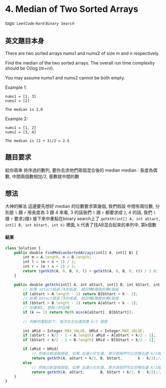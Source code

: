 # 4. Median of Two Sorted Arrays
###### tags: `LeetCode` `Hard` `Binary Search`

## 英文題目本身
There are two sorted arrays nums1 and nums2 of size m and n respectively.

Find the median of the two sorted arrays. The overall run time complexity should be O(log (m+n)).

You may assume nums1 and nums2 cannot be both empty.

Example 1:
```
nums1 = [1, 3]
nums2 = [2]

The median is 2.0
```
Example 2:
```
nums1 = [1, 2]
nums2 = [3, 4]

The median is (2 + 3)/2 = 2.5
```
## 題目要求
給你兩串 排序過的數列, 要你去求他們兩個混合後的 median
median : 長度為偶數, 中間兩個數相加/2, 基數就中間的數
## 想法
大神的解法
這邊要先想好 median 的位數要求第幾個, 我們假設 中間有兩位數, 分別是 `l` 跟 `r`
用長度為 3 跟 4 來看, 3 的話我們 `l` 跟 `r` 都要求成 `2`, 4 的話, 我們 `l` 跟 `r` 要求`2`跟`3`
接下來中重點在binary search上了
`getkth(int[] A, int aStart, int[] B, int bStart, int k)`
裡面, k 代表了找AB混合起來的串列中, 第k個數
#### 結果
```javascript
class Solution {
    public double findMedianSortedArrays(int[] A, int[] B) {
	    int m = A.length, n = B.length;
	    int l = (m + n + 1) / 2;
	    int r = (m + n + 2) / 2;
	    return (getkth(A, 0, B, 0, l) + getkth(A, 0, B, 0, r)) / 2.0;
	}

    public double getkth(int[] A, int aStart, int[] B, int bStart, int k) {
        // 如果 aStart超過了A的長度, 就回傳B裡面的第K個值
        if (aStart > A.length - 1) return B[bStart + k - 1];
        // 如果 bStart超過了A的長度, 就回傳A裡面的第K個值
        if (bStart > B.length - 1) return A[aStart + k - 1];
        // 如果剩1, 就挑小的回傳
        if (k == 1) return Math.min(A[aStart], B[bStart]);
        
        // 判斷的重點如下, 每次在左右邊找第 k/2 個值
        
        int aMid = Integer.MAX_VALUE, bMid = Integer.MAX_VALUE;
        if (aStart + k/2 - 1 < A.length) aMid = A[aStart + k/2 - 1]; 
        if (bStart + k/2 - 1 < B.length) bMid = B[bStart + k/2 - 1];        

        if (aMid < bMid) 
            // 然後比較這兩個值, 如果 右邊小於左邊, 表示說我們可以忽略右邊 k/2個數後繼續往下找
            return getkth(A, aStart + k/2, B, bStart,       k - k/2);// Check: aRight + bLeft 
        else
            // 然後比較這兩個值, 如果 左邊小於右邊, 表示說我們可以忽略右邊 k/2個數後繼續往下找
            return getkth(A, aStart,       B, bStart + k/2, k - k/2);// Check: bRight + aLeft
    }
}
```

